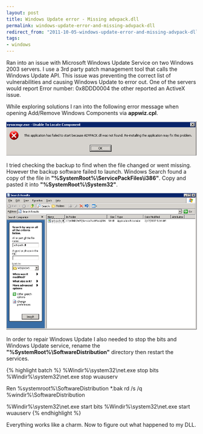 ```yaml
---
layout: post
title: Windows Update error - Missing advpack.dll
permalink: windows-update-error-and-missing-advpack-dll
redirect_from: "2011-10-05-windows-update-error-and-missing-advpack-dll/"
tags:
- windows
---
```


Ran into an issue with Microsoft Windows Update Service on two Windows 2003 servers. I use a 3rd party patch management tool that calls the Windows Update API. This issue was preventing the correct list of vulnerabilities and causing Windows Update to error out. One of the servers would report Error number: 0x8DDD0004 the other reported an ActiveX issue.

While exploring solutions I ran into the following error message when opening Add/Remove Windows Components via **appwiz.cpl**.

![sysocmgr-error](/content/images/sysocmgr-error.png)

I tried checking the backup to find when the file changed or went missing. However the backup software failed to launch. Windows Search found a copy of the file in **"%SystemRoot%\ServicePackFiles\i386"**. Copy and pasted it into **"%SystemRoot%\System32"**.

![advpack-dll](/content/images/advpack-dll-search.png)

In order to repair Windows Update I also needed to stop the bits and Windows Update service, rename the **"%SystemRoot%\SoftwareDistribution"** directory then restart the services.

{% highlight batch %}
%Windir%\system32\net.exe stop bits
%Windir%\system32\net.exe stop wuauserv

Ren %systemroot%\SoftwareDistribution *.bak
rd /s /q %windir%\SoftwareDistribution

%Windir%\system32\net.exe start bits
%Windir%\system32\net.exe start wuauserv
{% endhighlight %}

Everything works like a charm. Now to figure out what happened to my DLL.
